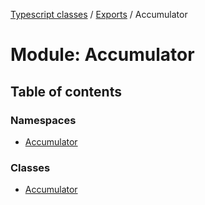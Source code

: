 [Typescript classes](../index.md) / [Exports](../modules.md) / Accumulator

# Module: Accumulator

## Table of contents

### Namespaces

- [Accumulator](Accumulator.Accumulator.md)

### Classes

- [Accumulator](../classes/Accumulator.Accumulator-1.md)
